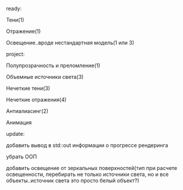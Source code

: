 ready:

   Тени(1)
  
  Отражение(1)
  
  Освещение..вроде нестандартная модель(1 или 3)
  
project:

  Полупрозрачность и преломление(1)
  
  Объемные источники света(3)
  
  Нечеткие тени(3)
  
  Нечеткие отражения(4)
  
  Антиалиасинг(2)
  
  Анимация
 
update:

  добавить вывод в std::out информации о прогрессе рендеринга
  
  убрать ООП
  
  добавить освещение от зеркальных поверхностей(тип при расчете освещенности, перебирать не только источники света, но и все объекты..источник света это просто белый объект?)
